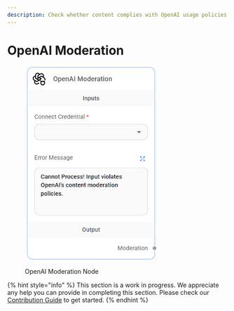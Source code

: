 ```yaml
---
description: Check whether content complies with OpenAI usage policies.
---
```


# OpenAI Moderation

<figure><img src="../../../.gitbook/assets/image.png" alt="" width="302"><figcaption><p>OpenAI Moderation Node</p></figcaption></figure>

{% hint style="info" %}
This section is a work in progress. We appreciate any help you can provide in completing this section. Please check our [Contribution Guide](https://toi500.gitbook.io/flowise-docs/\~/changes/8jXR0fgKTRRTOfbueBkZ/contributing) to get started.
{% endhint %}
